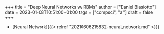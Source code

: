 +++
title = "Deep Neural Networks w/ RBMs"
author = ["Daniel Biasiotto"]
date = 2023-01-08T10:51:00+01:00
tags = ["compsci", "ai"]
draft = false
+++

-   [Neural Network]({{< relref "20210606215832-neural_network.md" >}})
